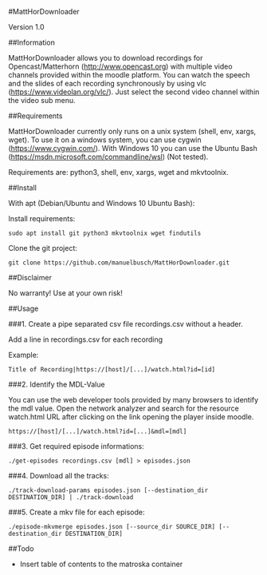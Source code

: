 #MattHorDownloader

Version 1.0

##Information

MattHorDownloader allows you to download recordings for Opencast/Matterhorn
(http://www.opencast.org) with multiple video channels provided within the
moodle platform. You can watch the speech and the slides of each recording
synchronously by using vlc (https://www.videolan.org/vlc/). Just select
the second video channel within the video sub menu.

##Requirements

MattHorDownloader currently only runs on a unix system (shell, env, xargs,
wget). To use it on a windows system, you can use cygwin
(https://www.cygwin.com/). With Windows 10 you can use the Ubuntu Bash
(https://msdn.microsoft.com/commandline/wsl) (Not tested).

Requirements are: python3, shell, env, xargs, wget and mkvtoolnix.

##Install

With apt (Debian/Ubuntu and Windows 10 Ubuntu Bash):

Install requirements:

```
sudo apt install git python3 mkvtoolnix wget findutils

```

Clone the git project:

```
git clone https://github.com/manuelbusch/MattHorDownloader.git
```

##Disclaimer

No warranty! Use at your own risk!

##Usage


###1. Create a pipe separated csv file recordings.csv without a header.

Add a line in recordings.csv for each recording

Example:

```
Title of Recording|https://[host]/[...]/watch.html?id=[id]
```
###2. Identify the MDL-Value

You can use the web developer tools provided by many browsers to
identify the mdl value. Open the network analyzer and search for
the resource watch.html URL after clicking on the link opening 
the player inside moodle.

```
https://[host]/[...]/watch.html?id=[...]&mdl=[mdl]
```
###3. Get required episode informations:
```
./get-episodes recordings.csv [mdl] > episodes.json
```
###4. Download all the tracks:
```
./track-download-params episodes.json [--destination_dir DESTINATION_DIR] | ./track-download
```
###5. Create a mkv file for each episode:
```
./episode-mkvmerge episodes.json [--source_dir SOURCE_DIR] [--destination_dir DESTINATION_DIR]
```

##Todo

* Insert table of contents to the matroska container
